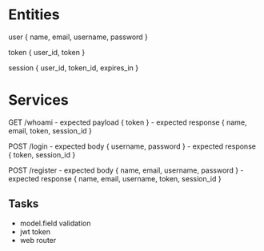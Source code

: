 # Entities

  user {
    name,
    email,
    username,
    password
  }

  token {
    user_id,
    token
  }

  session {
    user_id,
    token_id,
    expires_in
  }

# Services

  GET /whoami
    - expected payload {
      token
    }
    - expected response {
      name,
      email,
      token,
      session_id
    }

  POST /login
    - expected body {
      username,
      password
    }
    - expected response {
      token,
      session_id
    }

  POST /register
    - expected body {
      name,
      email,
      username,
      password
    }
    - expected response {
      name,
      email,
      username,
      token,
      session_id
    }

## Tasks
  - model.field validation
  - jwt token
  - web router